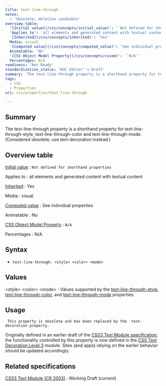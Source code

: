 ```yaml
---
title: text-line-through
notes:
  - 'Obsolete; deletion candidate'
overview_table:
  '[Initial value](/css/concepts/initial_value)': '`Not defined for shorthand properties`'
  'Applies to': 'all elements and generated content with textual content'
  '[Inherited](/css/concepts/inherited)': 'Yes'
  Media: visual
  '[Computed value](/css/concepts/computed_value)': 'See individual properties'
  Animatable: 'No'
  '[CSS Object Model Property](/css/concepts/cssom)': '`N/A`'
  Percentages: N/A
readiness: 'Not Ready'
standardization_status: 'W3C Editor''s Draft'
summary: 'The text-line-through property is a shorthand property for text-line-through-style, text-line-through-color and text-line-through-mode.  (Considered obsolete; use text-decoration instead.)'
tags:
  - CSS
  - Properties
uri: css/properties/text-line-through

---
```

## Summary

The text-line-through property is a shorthand property for text-line-through-style, text-line-through-color and text-line-through-mode. (Considered obsolete; use text-decoration instead.)

## Overview table

[Initial value](/css/concepts/initial_value)
:   `Not defined for shorthand properties`

Applies to
:   all elements and generated content with textual content

[Inherited](/css/concepts/inherited)
:   Yes

Media
:   visual

[Computed value](/css/concepts/computed_value)
:   See individual properties

Animatable
:   No

[CSS Object Model Property](/css/concepts/cssom)
:   `N/A`

Percentages
:   N/A

## Syntax

-   `text-line-through: <style> <color> <mode>`

## Values

\<style\> \<color\> \<mode\>
:   Values supported by the [text-line-through-style](/css/properties/text-line-through-style), [text-line-through-color](/css/properties/text-line-through-color), and [text-line-through-mode](/css/properties/text-line-through-mode) properties.

## Usage

     This property is obsolete and has been replaced by the  text-decoration property.

Originally defined in an earlier draft of the [CSS3 Text Module specification](http://www.w3.org/TR/2003/CR-css3-text-20030514/), the functionality controlled by this property is now defined in the [CSS Text Decoration Level 3](http://www.w3.org/TR/css-text-decor-3) module. Sites (and apps) relying on the earlier behavior should be updated accordingly.

## Related specifications

[CSS3 Text Module (CR 2003)](http://www.w3.org/TR/2003/CR-css3-text-20030514/)
:   Working Draft (current)
